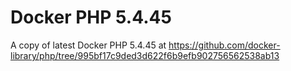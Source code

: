 # Docker PHP 5.4.45

A copy of latest Docker PHP 5.4.45 at https://github.com/docker-library/php/tree/995bf17c9ded3d622f6b9efb902756562538ab13
